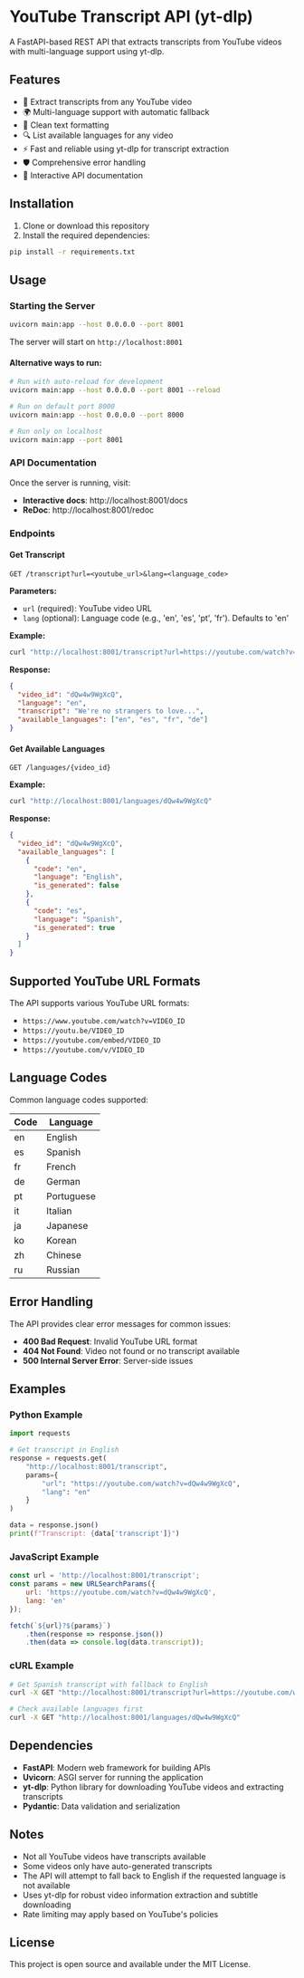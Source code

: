 # YouTube Transcript API (yt-dlp)

A FastAPI-based REST API that extracts transcripts from YouTube videos with multi-language support using yt-dlp.

## Features

- 🎥 Extract transcripts from any YouTube video
- 🌍 Multi-language support with automatic fallback
- 📝 Clean text formatting
- 🔍 List available languages for any video
- ⚡ Fast and reliable using yt-dlp for transcript extraction
- 🛡️ Comprehensive error handling
- 📖 Interactive API documentation

## Installation

1. Clone or download this repository
2. Install the required dependencies:

```bash
pip install -r requirements.txt
```

## Usage

### Starting the Server

```bash
uvicorn main:app --host 0.0.0.0 --port 8001
```

The server will start on `http://localhost:8001`

#### Alternative ways to run:

```bash
# Run with auto-reload for development
uvicorn main:app --host 0.0.0.0 --port 8001 --reload

# Run on default port 8000
uvicorn main:app --host 0.0.0.0 --port 8000

# Run only on localhost
uvicorn main:app --port 8001
```

### API Documentation

Once the server is running, visit:
- **Interactive docs**: http://localhost:8001/docs
- **ReDoc**: http://localhost:8001/redoc

### Endpoints

#### Get Transcript

```http
GET /transcript?url=<youtube_url>&lang=<language_code>
```

**Parameters:**
- `url` (required): YouTube video URL
- `lang` (optional): Language code (e.g., 'en', 'es', 'pt', 'fr'). Defaults to 'en'

**Example:**
```bash
curl "http://localhost:8001/transcript?url=https://youtube.com/watch?v=dQw4w9WgXcQ&lang=en"
```

**Response:**
```json
{
  "video_id": "dQw4w9WgXcQ",
  "language": "en",
  "transcript": "We're no strangers to love...",
  "available_languages": ["en", "es", "fr", "de"]
}
```

#### Get Available Languages

```http
GET /languages/{video_id}
```

**Example:**
```bash
curl "http://localhost:8001/languages/dQw4w9WgXcQ"
```

**Response:**
```json
{
  "video_id": "dQw4w9WgXcQ",
  "available_languages": [
    {
      "code": "en",
      "language": "English",
      "is_generated": false
    },
    {
      "code": "es",
      "language": "Spanish",
      "is_generated": true
    }
  ]
}
```

## Supported YouTube URL Formats

The API supports various YouTube URL formats:

- `https://www.youtube.com/watch?v=VIDEO_ID`
- `https://youtu.be/VIDEO_ID`
- `https://youtube.com/embed/VIDEO_ID`
- `https://youtube.com/v/VIDEO_ID`

## Language Codes

Common language codes supported:

| Code | Language |
|------|----------|
| en   | English  |
| es   | Spanish  |
| fr   | French   |
| de   | German   |
| pt   | Portuguese |
| it   | Italian  |
| ja   | Japanese |
| ko   | Korean   |
| zh   | Chinese  |
| ru   | Russian  |

## Error Handling

The API provides clear error messages for common issues:

- **400 Bad Request**: Invalid YouTube URL format
- **404 Not Found**: Video not found or no transcript available
- **500 Internal Server Error**: Server-side issues

## Examples

### Python Example

```python
import requests

# Get transcript in English
response = requests.get(
    "http://localhost:8001/transcript",
    params={
        "url": "https://youtube.com/watch?v=dQw4w9WgXcQ",
        "lang": "en"
    }
)

data = response.json()
print(f"Transcript: {data['transcript']}")
```

### JavaScript Example

```javascript
const url = 'http://localhost:8001/transcript';
const params = new URLSearchParams({
    url: 'https://youtube.com/watch?v=dQw4w9WgXcQ',
    lang: 'en'
});

fetch(`${url}?${params}`)
    .then(response => response.json())
    .then(data => console.log(data.transcript));
```

### cURL Example

```bash
# Get Spanish transcript with fallback to English
curl -X GET "http://localhost:8001/transcript?url=https://youtube.com/watch?v=dQw4w9WgXcQ&lang=es"

# Check available languages first
curl -X GET "http://localhost:8001/languages/dQw4w9WgXcQ"
```

## Dependencies

- **FastAPI**: Modern web framework for building APIs
- **Uvicorn**: ASGI server for running the application
- **yt-dlp**: Python library for downloading YouTube videos and extracting transcripts
- **Pydantic**: Data validation and serialization

## Notes

- Not all YouTube videos have transcripts available
- Some videos only have auto-generated transcripts
- The API will attempt to fall back to English if the requested language is not available
- Uses yt-dlp for robust video information extraction and subtitle downloading
- Rate limiting may apply based on YouTube's policies

## License

This project is open source and available under the MIT License.